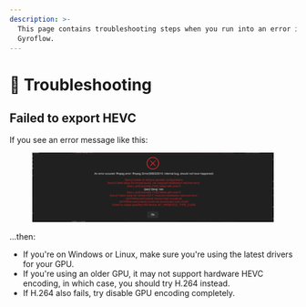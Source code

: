 ```yaml
---
description: >-
  This page contains troubleshooting steps when you run into an error in
  Gyroflow.
---
```


# 🐞 Troubleshooting

## Failed to export HEVC

If you see an error message like this:

<figure><img src="../.gitbook/assets/ffmpeg-error-558323010.png" alt=""><figcaption></figcaption></figure>

...then:

* If you're on Windows or Linux, make sure you're using the latest drivers for your GPU.
* If you're using an older GPU, it may not support hardware HEVC encoding, in which case, you should try H.264 instead.
* If H.264 also fails, try disable GPU encoding completely.
